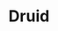---
git: https://github.com/apache/incubator-druid
logohandle: druidio
sort: druid
title: Druid
twitter: https://x.com/druidio
website: http://druid.io/
---